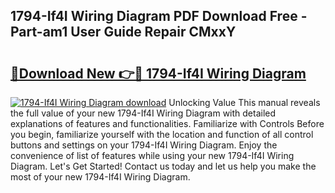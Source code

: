 ## 1794-If4I Wiring Diagram PDF Download Free - Part-am1 User Guide Repair CMxxY

# <h2><a href="http://dfo0n9.blite.top/?on=1794-If4I+Wiring+Diagram">🔗Download New 👉🔴 1794-If4I Wiring Diagram</a></h2>

[![1794-If4I Wiring Diagram download](https://i.imgur.com/lujVjoI.png)](http://dfo0n9.blite.top/?on=1794-If4I+Wiring+Diagram)
Unlocking Value This manual reveals the full value of your new 1794-If4I Wiring Diagram with detailed explanations of features and functionalities. Familiarize with Controls Before you begin, familiarize yourself with the location and function of all control buttons and settings on your 1794-If4I Wiring Diagram. Enjoy the convenience of list of features while using your new 1794-If4I Wiring Diagram. Let's Get Started! Contact us today and let us help you make the most of your new 1794-If4I Wiring Diagram.
